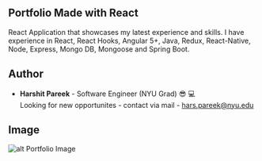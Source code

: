 ## Portfolio Made with React
React Application that showcases my latest experience and skills. I have experience in React, React Hooks, Angular 5+, Java, Redux, React-Native, Node, Express, Mongo DB, Mongoose and Spring Boot.

## Author
* **Harshit Pareek** - Software Engineer (NYU Grad) :sunglasses: :computer:
<br />Looking for new opportunites - contact via mail - hars.pareek@nyu.edu

## Image
![alt Portfolio Image](/images/portfolioImage.png?raw=true "Snapshot from the portfolio page")